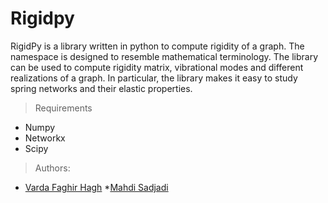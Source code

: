 # Rigidpy


RigidPy is a library written in python to compute rigidity of a graph. The namespace is designed to resemble mathematical terminology. The library can be used to compute rigidity matrix, vibrational modes and different realizations of a graph. In particular, the library makes it easy to study spring networks and their elastic properties.

> Requirements 
* Numpy 
* Networkx 
* Scipy

> Authors: 
* [Varda Faghir Hagh](https://github.com/vfaghirh)
*[Mahdi Sadjadi](https://github.com/Mahdisadjadi) 
